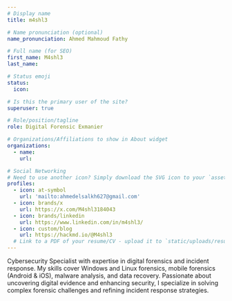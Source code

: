 ```yaml
---
# Display name
title: m4shl3

# Name pronunciation (optional)
name_pronunciation: Ahmed Mahmoud Fathy

# Full name (for SEO)
first_name: M4shl3
last_name: 

# Status emoji
status:
  icon: 

# Is this the primary user of the site?
superuser: true

# Role/position/tagline
role: Digital Forensic Exmanier

# Organizations/Affiliations to show in About widget
organizations:
  - name: 
    url: 

# Social Networking
# Need to use another icon? Simply download the SVG icon to your `assets/media/icons/` folder.
profiles:
  - icon: at-symbol
    url: 'mailto:ahmedelsalkh627@gmail.com'
  - icon: brands/x
    url: https://x.com/M4shl3184043
  - icon: brands/linkedin
    url: https://www.linkedin.com/in/m4shl3/
  - icon: custom/blog
    url: https://hackmd.io/@M4shl3
  # Link to a PDF of your resume/CV - upload it to `static/uploads/resume.pdf`
---
```


Cybersecurity Specialist with expertise in digital forensics and incident response. My skills cover Windows and Linux forensics, mobile forensics (Android & iOS), malware analysis, and data recovery. Passionate about uncovering digital evidence and enhancing security, I specialize in solving complex forensic challenges and refining incident response strategies.
